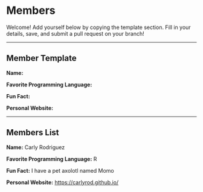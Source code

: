 # Members

Welcome! Add yourself below by copying the template section. Fill in your details, save, and submit a pull request on your branch!

---

## Member Template
**Name:** <!-- Your Name Here -->

**Favorite Programming Language:** <!-- e.g. Python, JavaScript, etc. -->

**Fun Fact:** <!-- Something interesting about you! -->

**Personal Website:** <!-- (Optional) paste your URL here, or delete this line if none -->

---

## Members List

**Name:** Carly Rodriguez

**Favorite Programming Language:** R

**Fun Fact:** I have a pet axolotl named Momo

**Personal Website:** https://carlyrod.github.io/

